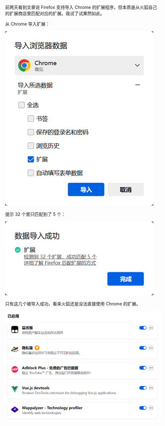 前两天看到文章说 Firefox 支持导入 Chrome 的扩展程序，但本质是从火狐自己的扩展商店里匹配对应的扩展。我试了试果然如此。

从 Chrome 导入扩展：

![](./images/20230826_091630.png)

提示 32 个里只匹配到了 5 个：

![](./images/20230826_091643.png)

只有这几个被导入成功，看来火狐还是没法直接使用 Chrome 的扩展。

![](./images/20230826_091722.png)